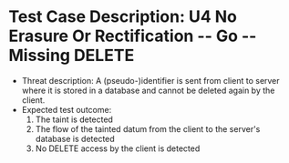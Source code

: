 # Test Case Description: U4 No Erasure Or Rectification -- Go -- Missing DELETE
- Threat description: A (pseudo-)identifier is sent from client to server where it is stored in a database and cannot be deleted again by the client.
- Expected test outcome:
    1. The taint is detected
    2. The flow of the tainted datum from the client to the server's database is detected
    3. No DELETE access by the client is detected  